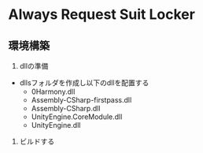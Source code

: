﻿# Always Request Suit Locker

## 環境構築
1. dllの準備
  * dllsフォルダを作成し以下のdllを配置する
    * 0Harmony.dll
    * Assembly-CSharp-firstpass.dll
    * Assembly-CSharp.dll
    * UnityEngine.CoreModule.dll
    * UnityEngine.dll
1. ビルドする